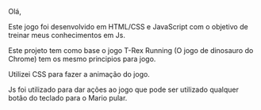 Olá,

Este jogo foi desenvolvido em HTML/CSS e JavaScript com o objetivo de treinar meus conhecimentos em Js.

Este projeto tem como base o jogo T-Rex Running (O jogo de dinosauro do Chrome) tem os mesmo principios para jogo.

Utilizei CSS para fazer a animação do jogo.

Js foi utilizado para dar ações ao jogo que pode ser utilizado qualquer botão do teclado para o Mario pular.
